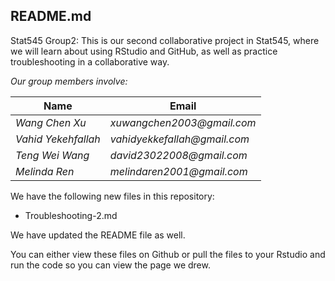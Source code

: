 ## README.md

Stat545 Group2:
This is our second collaborative project in Stat545, where we will learn about using RStudio and GitHub, as well as practice troubleshooting in a collaborative way.

*Our group members involve:*

Name | Email
---- | ----
*Wang Chen Xu* | _xuwangchen2003@gmail.com_
*Vahid Yekehfallah* | _vahidyekkefallah@gmail.com_
*Teng Wei Wang* | _david23022008@gmail.com_
*Melinda Ren* | _melindaren2001@gmail.com_

We have the following new files in this repository:

- Troubleshooting-2.md

We have updated the README file as well.

You can either view these files on Github or pull the files to your Rstudio and run the code so you can view the page we drew.
